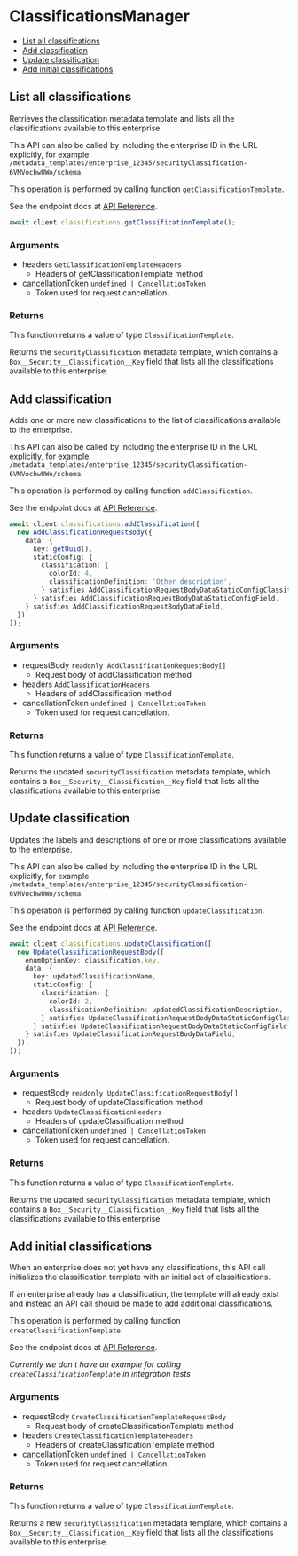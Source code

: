 # ClassificationsManager

- [List all classifications](#list-all-classifications)
- [Add classification](#add-classification)
- [Update classification](#update-classification)
- [Add initial classifications](#add-initial-classifications)

## List all classifications

Retrieves the classification metadata template and lists all the
classifications available to this enterprise.

This API can also be called by including the enterprise ID in the
URL explicitly, for example
`/metadata_templates/enterprise_12345/securityClassification-6VMVochwUWo/schema`.

This operation is performed by calling function `getClassificationTemplate`.

See the endpoint docs at
[API Reference](https://developer.box.com/reference/get-metadata-templates-enterprise-security-classification-6-vm-vochw-u-wo-schema/).

<!-- sample get_metadata_templates_enterprise_securityClassification-6VMVochwUWo_schema -->

```ts
await client.classifications.getClassificationTemplate();
```

### Arguments

- headers `GetClassificationTemplateHeaders`
  - Headers of getClassificationTemplate method
- cancellationToken `undefined | CancellationToken`
  - Token used for request cancellation.

### Returns

This function returns a value of type `ClassificationTemplate`.

Returns the `securityClassification` metadata template, which contains
a `Box__Security__Classification__Key` field that lists all the
classifications available to this enterprise.

## Add classification

Adds one or more new classifications to the list of classifications
available to the enterprise.

This API can also be called by including the enterprise ID in the
URL explicitly, for example
`/metadata_templates/enterprise_12345/securityClassification-6VMVochwUWo/schema`.

This operation is performed by calling function `addClassification`.

See the endpoint docs at
[API Reference](https://developer.box.com/reference/put-metadata-templates-enterprise-security-classification-6-vm-vochw-u-wo-schema-add/).

<!-- sample put_metadata_templates_enterprise_securityClassification-6VMVochwUWo_schema#add -->

```ts
await client.classifications.addClassification([
  new AddClassificationRequestBody({
    data: {
      key: getUuid(),
      staticConfig: {
        classification: {
          colorId: 4,
          classificationDefinition: 'Other description',
        } satisfies AddClassificationRequestBodyDataStaticConfigClassificationField,
      } satisfies AddClassificationRequestBodyDataStaticConfigField,
    } satisfies AddClassificationRequestBodyDataField,
  }),
]);
```

### Arguments

- requestBody `readonly AddClassificationRequestBody[]`
  - Request body of addClassification method
- headers `AddClassificationHeaders`
  - Headers of addClassification method
- cancellationToken `undefined | CancellationToken`
  - Token used for request cancellation.

### Returns

This function returns a value of type `ClassificationTemplate`.

Returns the updated `securityClassification` metadata template, which
contains a `Box__Security__Classification__Key` field that lists all
the classifications available to this enterprise.

## Update classification

Updates the labels and descriptions of one or more classifications
available to the enterprise.

This API can also be called by including the enterprise ID in the
URL explicitly, for example
`/metadata_templates/enterprise_12345/securityClassification-6VMVochwUWo/schema`.

This operation is performed by calling function `updateClassification`.

See the endpoint docs at
[API Reference](https://developer.box.com/reference/put-metadata-templates-enterprise-security-classification-6-vm-vochw-u-wo-schema-update/).

<!-- sample put_metadata_templates_enterprise_securityClassification-6VMVochwUWo_schema#update -->

```ts
await client.classifications.updateClassification([
  new UpdateClassificationRequestBody({
    enumOptionKey: classification.key,
    data: {
      key: updatedClassificationName,
      staticConfig: {
        classification: {
          colorId: 2,
          classificationDefinition: updatedClassificationDescription,
        } satisfies UpdateClassificationRequestBodyDataStaticConfigClassificationField,
      } satisfies UpdateClassificationRequestBodyDataStaticConfigField,
    } satisfies UpdateClassificationRequestBodyDataField,
  }),
]);
```

### Arguments

- requestBody `readonly UpdateClassificationRequestBody[]`
  - Request body of updateClassification method
- headers `UpdateClassificationHeaders`
  - Headers of updateClassification method
- cancellationToken `undefined | CancellationToken`
  - Token used for request cancellation.

### Returns

This function returns a value of type `ClassificationTemplate`.

Returns the updated `securityClassification` metadata template, which
contains a `Box__Security__Classification__Key` field that lists all
the classifications available to this enterprise.

## Add initial classifications

When an enterprise does not yet have any classifications, this API call
initializes the classification template with an initial set of
classifications.

If an enterprise already has a classification, the template will already
exist and instead an API call should be made to add additional
classifications.

This operation is performed by calling function `createClassificationTemplate`.

See the endpoint docs at
[API Reference](https://developer.box.com/reference/post-metadata-templates-schema-classifications/).

_Currently we don't have an example for calling `createClassificationTemplate` in integration tests_

### Arguments

- requestBody `CreateClassificationTemplateRequestBody`
  - Request body of createClassificationTemplate method
- headers `CreateClassificationTemplateHeaders`
  - Headers of createClassificationTemplate method
- cancellationToken `undefined | CancellationToken`
  - Token used for request cancellation.

### Returns

This function returns a value of type `ClassificationTemplate`.

Returns a new `securityClassification` metadata template, which
contains a `Box__Security__Classification__Key` field that lists all
the classifications available to this enterprise.
